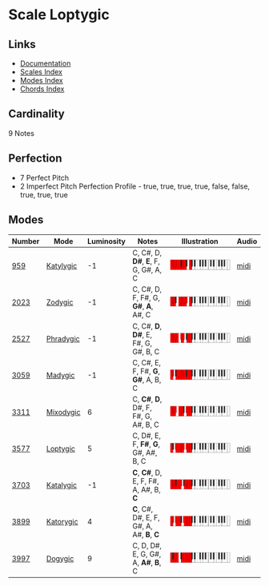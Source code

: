 # Scale Loptygic

## Links

- [Documentation](README.md)
- [Scales Index](Scales.md)
- [Modes Index](Modes.md)
- [Chords Index](Chords.md)

## Cardinality

9 Notes

## Perfection

- 7 Perfect Pitch
- 2 Imperfect Pitch
Perfection Profile - true, true, true, true, false, false, true, true, true

## Modes

| Number | Mode | Luminosity | Notes | Illustration | Audio |
|--------|------|------------|-------|--------------|-------|
| [959](https://ianring.com/musictheory/scales/959) | [Katylygic](ModeKatylygic.md) | -1 | C, C#, D, **D#**, **E**, F, G, G#, A, C | ![CNaturalKatylygic](ModeCNaturalKatylygic.png) | [midi](https://github.com/edipermadi/music/blob/main/docs/ModeCNaturalKatylygic.mid?raw=true) | 
| [2023](https://ianring.com/musictheory/scales/2023) | [Zodygic](ModeZodygic.md) | -1 | C, C#, D, F, F#, G, **G#**, **A**, A#, C | ![CNaturalZodygic](ModeCNaturalZodygic.png) | [midi](https://github.com/edipermadi/music/blob/main/docs/ModeCNaturalZodygic.mid?raw=true) | 
| [2527](https://ianring.com/musictheory/scales/2527) | [Phradygic](ModePhradygic.md) | -1 | C, C#, **D**, **D#**, E, F#, G, G#, B, C | ![CNaturalPhradygic](ModeCNaturalPhradygic.png) | [midi](https://github.com/edipermadi/music/blob/main/docs/ModeCNaturalPhradygic.mid?raw=true) | 
| [3059](https://ianring.com/musictheory/scales/3059) | [Madygic](ModeMadygic.md) | -1 | C, C#, E, F, F#, **G**, **G#**, A, B, C | ![CNaturalMadygic](ModeCNaturalMadygic.png) | [midi](https://github.com/edipermadi/music/blob/main/docs/ModeCNaturalMadygic.mid?raw=true) | 
| [3311](https://ianring.com/musictheory/scales/3311) | [Mixodygic](ModeMixodygic.md) | 6 | C, **C#**, **D**, D#, F, F#, G, A#, B, C | ![CNaturalMixodygic](ModeCNaturalMixodygic.png) | [midi](https://github.com/edipermadi/music/blob/main/docs/ModeCNaturalMixodygic.mid?raw=true) | 
| [3577](https://ianring.com/musictheory/scales/3577) | [Loptygic](ModeLoptygic.md) | 5 | C, D#, E, F, **F#**, **G**, G#, A#, B, C | ![CNaturalLoptygic](ModeCNaturalLoptygic.png) | [midi](https://github.com/edipermadi/music/blob/main/docs/ModeCNaturalLoptygic.mid?raw=true) | 
| [3703](https://ianring.com/musictheory/scales/3703) | [Katalygic](ModeKatalygic.md) | -1 | **C**, **C#**, D, E, F, F#, A, A#, B, **C** | ![CNaturalKatalygic](ModeCNaturalKatalygic.png) | [midi](https://github.com/edipermadi/music/blob/main/docs/ModeCNaturalKatalygic.mid?raw=true) | 
| [3899](https://ianring.com/musictheory/scales/3899) | [Katorygic](ModeKatorygic.md) | 4 | **C**, C#, D#, E, F, G#, A, A#, **B**, **C** | ![CNaturalKatorygic](ModeCNaturalKatorygic.png) | [midi](https://github.com/edipermadi/music/blob/main/docs/ModeCNaturalKatorygic.mid?raw=true) | 
| [3997](https://ianring.com/musictheory/scales/3997) | [Dogygic](ModeDogygic.md) | 9 | C, D, D#, E, G, G#, A, **A#**, **B**, C | ![CNaturalDogygic](ModeCNaturalDogygic.png) | [midi](https://github.com/edipermadi/music/blob/main/docs/ModeCNaturalDogygic.mid?raw=true) | 
